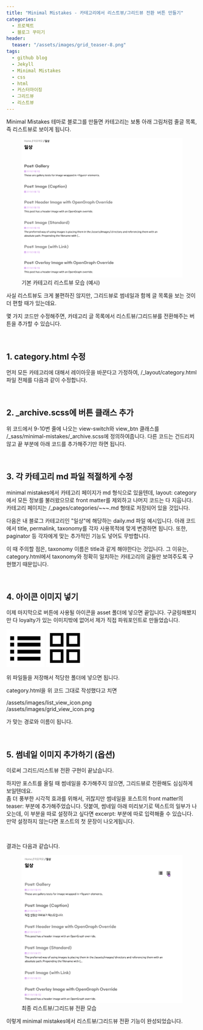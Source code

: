 ```yaml
---
title: "Minimal Mistakes - 카테고리에서 리스트뷰/그리드뷰 전환 버튼 만들기"
categories:
  - 프로젝트
  - 블로그 꾸미기
header:
  teaser: "/assets/images/grid_teaser-8.png"
tags:
  - github blog
  - Jekyll
  - Minimal Mistakes
  - css
  - html
  - 커스터마이징
  - 그리드뷰
  - 리스트뷰
---
```



Minimal Mistakes 테마로 블로그를 만들면 카테고리는 보통 아래 그림처럼 줄글 목록, 즉 리스트뷰로 보이게 됩니다.


<figure>
    <img src="/assets/images/post_list_view.png" alt="기존 리스트뷰" width="700" />
    <figcaption>기본 카테고리 리스트뷰 모습 (예시)</figcaption>
</figure>


사실 리스트뷰도 크게 불편하진 않지만, 그리드뷰로 썸네일과 함께 글 목록을 보는 것이 더 편할 때가 있는데요.

몇 가지 코드만 수정해주면, 카테고리 글 목록에서 리스트뷰/그리드뷰를 전환해주는 버튼을 추가할 수 있습니다.   

&nbsp;
&nbsp;
&nbsp;

## 1. category.html 수정

먼저 모든 카테고리에 대해서 레이아웃을 바꾼다고 가정하여, /_layout/category.html 파일 전체를 다음과 같이 수정합니다.

<script src="https://gist.github.com/enbz/5c43da7e87643df36141cf2f097ceca5.js"></script>

&nbsp;
&nbsp;
&nbsp;

## 2. _archive.scss에 버튼 클래스 추가


위 코드에서 9-10번 줄에 나오는 view-switch와 view_btn 클래스를 /_sass/minimal-mistakes/_archive.scss에 정의하여줍니다.
다른 코드는 건드리지 않고 끝 부분에 아래 코드를 추가해주기만 하면 됩니다.

<script src="https://gist.github.com/enbz/409cc61e85e93cbcc24fc144234e63f4.js"></script>

&nbsp;
&nbsp;
&nbsp;

## 3. 각 카테고리 md 파일 적절하게 수정

minimal mistakes에서 카테고리 페이지가 md 형식으로 있을텐데, layout: category에서 모든 정보를 불러왔으므로 front matter를 제외하고 나머지 코드는 다 지웁니다. 카테고리 페이지는 /_pages/categories/~~~.md 형태로 저장되어 있을 것입니다.

다음은 내 블로그 카테고리인 "일상"에 해당하는 daily.md 파일 예시입니다. 아래 코드에서 title, permalink, taxonomy를 각자 사용목적에 맞게 변경하면 됩니다. 또한, paginator 등 각자에게 맞는 추가적인 기능도 넣어도 무방합니다.

<script src="https://gist.github.com/enbz/b04bb7184b7b6556f0dab3445d2a43f1.js"></script>


이 때 주의할 점은, taxonomy 이름은 title과 같게 해야한다는 것입니다. 그 이유는, category.html에서 taxonomy와 정확히 일치하는 카테고리의 글들만 보여주도록 구현했기 때문입니다.

&nbsp;
&nbsp;
&nbsp;

## 4. 아이콘 이미지 넣기

이제 마지막으로 버튼에 사용될 아이콘을 asset 폴더에 넣으면 끝입니다. 구글링해봤지만 다 loyalty가 있는 이미지밖에 없어서 제가 직접 파워포인트로 만들었습니다.

<img src="/assets/images/list_view_icon.png" alt="list_view_icon.png" width="100" />

<img src="/assets/images/grid_view_icon.png" alt="grid_view_icon.png" width="100" />

위 파일들을 저장해서 적당한 폴더에 넣으면 됩니다.

category.html을 위 코드 그대로 작성했다고 치면  

/assets/images/list_view_icon.png   
/assets/images/grid_view_icon.png  

가 맞는 경로와 이름이 됩니다.

&nbsp;
&nbsp;
&nbsp;

## 5. 썸네일 이미지 추가하기 (옵션)

이로써 그리드/리스트뷰 전환 구현이 끝났습니다.

하지만 포스트를 올릴 때 썸네일을 추가해주지 않으면, 그리드뷰로 전환해도 심심하게 보일텐데요.   
좀 더 풍부한 시각적 효과를 위해서, 귀찮지만 썸네일을 포스트의 front matter의 teaser: 부분에 추가해주었습니다. 덧붙여, 썸네일 아래 미리보기로 텍스트의 일부가 나오는데, 이 부분을 따로 설정하고 싶다면 excerpt: 부분에 따로 입력해줄 수 있습니다. 만약 설정하지 않는다면 포스트의 첫 문장이 나오게됩니다.

<script src="https://gist.github.com/enbz/6cc1010b48dba6023ec3a4b993dd66cd.js"></script>

&nbsp;

결과는 다음과 같습니다.

<figure>
    <img src="/assets/images/Animation.gif" alt="구현한 뷰 전환" width="700" />
    <figcaption>최종 리스트뷰/그리드뷰 전환 모습</figcaption>
</figure>

이렇게 minimal mistakes에서 리스트뷰/그리드뷰 전환 기능이 완성되었습니다.

&nbsp;
